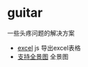 # guitar
一些头疼问题的解决方案

* <a href="https://github.com/Jon-Millent/guitar/tree/master/excel">excel</a> js 导出excel表格 
* <a href="https://github.com/mpetroff/pannellum/">支持全景图</a> 全景图
